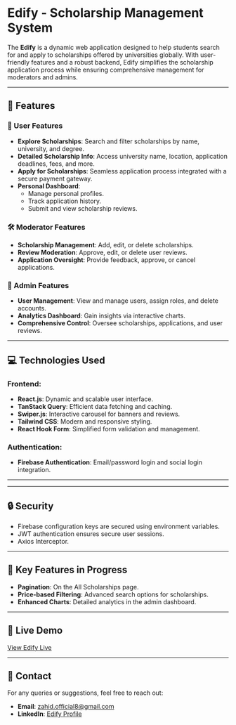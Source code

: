 # Edify - Scholarship Management System

The **Edify** is a dynamic web application designed to help students search for and apply to scholarships offered by universities globally. With user-friendly features and a robust backend, Edify simplifies the scholarship application process while ensuring comprehensive management for moderators and admins.

---


## 📜 Features

### 🌟 User Features
- **Explore Scholarships**: Search and filter scholarships by name, university, and degree.
- **Detailed Scholarship Info**: Access university name, location, application deadlines, fees, and more.
- **Apply for Scholarships**: Seamless application process integrated with a secure payment gateway.
- **Personal Dashboard**:
  - Manage personal profiles.
  - Track application history.
  - Submit and view scholarship reviews.

### 🛠️ Moderator Features
- **Scholarship Management**: Add, edit, or delete scholarships.
- **Review Moderation**: Approve, edit, or delete user reviews.
- **Application Oversight**: Provide feedback, approve, or cancel applications.

### 🔧 Admin Features
- **User Management**: View and manage users, assign roles, and delete accounts.
- **Analytics Dashboard**: Gain insights via interactive charts.
- **Comprehensive Control**: Oversee scholarships, applications, and user reviews.

---

## 💻 Technologies Used

### Frontend:
- **React.js**: Dynamic and scalable user interface.
- **TanStack Query**: Efficient data fetching and caching.
- **Swiper.js**: Interactive carousel for banners and reviews.
- **Tailwind CSS**: Modern and responsive styling.
- **React Hook Form**: Simplified form validation and management.

### Authentication:
- **Firebase Authentication**: Email/password login and social login integration.

---


---

## 🔒 Security

- Firebase configuration keys are secured using environment variables.
- JWT authentication ensures secure user sessions.
- Axios Interceptor.
---



## 📝 Key Features in Progress
- **Pagination**: On the All Scholarships page.
- **Price-based Filtering**: Advanced search options for scholarships.
- **Enhanced Charts**: Detailed analytics in the admin dashboard.

---

## 🔗 Live Demo
[View Edify Live](https://edify-official.vercel.app/)

---

## 📧 Contact

For any queries or suggestions, feel free to reach out:

- **Email**: zahid.official8@gmail.com
- **LinkedIn**: [Edify Profile](https://www.linkedin.com/in/zahid-web/) 